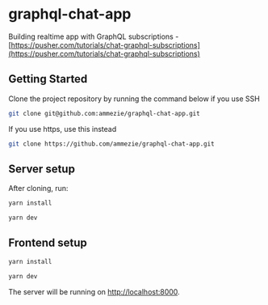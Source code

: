# graphql-chat-app

Building realtime app with GraphQL subscriptions - [https://pusher.com/tutorials/chat-graphql-subscriptions](https://pusher.com/tutorials/chat-graphql-subscriptions)

## Getting Started

Clone the project repository by running the command below if you use SSH

```bash
git clone git@github.com:ammezie/graphql-chat-app.git
```

If you use https, use this instead

```bash
git clone https://github.com/ammezie/graphql-chat-app.git
```

## Server setup

After cloning, run:

```bash
yarn install
```

```bash
yarn dev
```

## Frontend setup

```bash
yarn install
```

```bash
yarn dev
```

The server will be running on [http://localhost:8000](http://localhost:8000).
